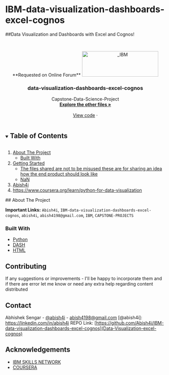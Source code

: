# IBM-data-visualization-dashboards-excel-cognos
##Data Visualization and Dashboards with Excel and Cognos!
<!-- PROJECT LOGO -->
<br />
<p align="center">
  **Requested on Online Forum**
  <a href="https://github.com/abish4i/IBM-data-visualization-dashboards-excel-cognos">
    <img src="https://www.freepnglogos.com/uploads/ibm-logo-png/ibm-logo-article-plaza-associates-debt-collection-agency-7.png" alt="_IBM" width="240" height="80">
  </a>

  <h3 align="center">data-visualization-dashboards-excel-cognos</h3>

  <p align="center">
    Capstone-Data-Science-Project
    <br />
    <a href="https://github.com/abish4i/"><strong>Explore the other files »</strong></a>
    <br />
    <br />
    <a href="https://github.com/Abish4i/IBM-data-visualization-dashboards-excel-cognos">View code</a>
    ·
  </p>
</p>



<!-- TABLE OF CONTENTS -->
<details open="open">
  <summary><h2 style="display: inline-block">Table of Contents</h2></summary>
  <ol>
    <li>
      <a href="#about-the-capstone">About The Project</a>
      <ul>
        <li><a href="#built-with-DASH">Built With</a></li>
      </ul>
    </li>
    <li>
      <a href="#getting-started">Getting Started</a>
      <ul>
        <li><a href="#prerequisites">The files shared are not to be misused these are for sharing an idea how the end product should look like</a></li>
        <li><a href="#installation">NaN</a></li>
      </ul>
    </li>
    <li><a href="#contact">Abish4i</a></li>
    <li><a href="#acknowledgements">https://www.coursera.org/learn/python-for-data-visualization</a></li>
  </ol>
</details>
<!-- ABOUT THE Repo -->
## About The Project

**Important Links:**
`Abish4i`, `IBM-data-visualization-dashboards-excel-cognos`, `abish4i`, `abish4198@gmail.com`, `IBM`, `CAPSTONE-PROJECTS`


### Built With

* [Python]()
* [DASH]()
* [HTML]()

<!-- CONTRIBUTING -->
## Contributing
If any suggestions or improvements - I'll be happy to incorporate them and if there are error let me know or need any extra help regarding content distributed
<!-- CONTACT -->
## Contact

Abhishek Sengar - [@abish4i](https://twitter.com/abish4i) - abish4198@gmail.com
[@abish4i]: https://linkedin.com/in/abish4i
REPO Link: [https://github.com/Abish4i/IBM-data-visualization-dashboards-excel-cognos](Data-Visualization-excel-cognos)

<!-- ACKNOWLEDGEMENTS -->
## Acknowledgements

* [IBM SKILLS NETWORK]()
* [COURSERA](https://www.coursera.org/learn/python-for-data-visualization)

